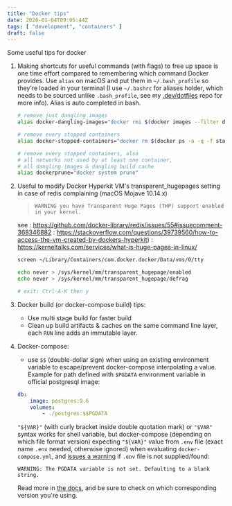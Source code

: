 ```yaml
---
title: "Docker tips"
date: 2020-01-04T09:05:44Z
tags: [ "development", "containers" ]
draft: false
---
```


Some useful tips for docker

1. Making shortcuts for useful commands (with flags) to free up space is one time effort compared to remembering which command Docker provides. Use `alias` on macOS and put them in `~/.bash_profile` so they're loaded in your terminal (I use `~/.bashrc` for aliases holder, which needs to be sourced unlike `.bash_profile`, see my [.dev/dotfiles](https://github.com/oleng/.dev/tree/master/dotfiles) repo for more info). Alias is auto completed in bash.

    ```bash
    # remove just dangling images
    alias docker-dangling-images="docker rmi $(docker images --filter dangling=true)"

    # remove every stopped containers
    alias docker-stopped-containers="docker rm $(docker ps -a -q -f status=exited)"

    # remove every stopped containers, also
    # all networks not used by at least one container,
    # all dangling images & dangling build cache
    alias dockerprune="docker system prune"
    ```

2. Useful to modify Docker Hyperkit VM's transparent_hugepages setting in case of redis complaining (macOS Mojave 10.14.x)

   > `WARNING you have Transparent Huge Pages (THP) support enabled in your kernel.`

   see
   : https://github.com/docker-library/redis/issues/55#issuecomment-368346882
   : https://stackoverflow.com/questions/39739560/how-to-access-the-vm-created-by-dockers-hyperkit)
   : https://kerneltalks.com/services/what-is-huge-pages-in-linux/

    ```bash
    screen ~/Library/Containers/com.docker.docker/Data/vms/0/tty

    echo never > /sys/kernel/mm/transparent_hugepage/enabled
    echo never > /sys/kernel/mm/transparent_hugepage/defrag

    # exit: Ctrl-A-K then y
    ```
3. Docker build (or docker-compose build) tips:

    - Use multi stage build for faster build
    - Clean up build artifacts & caches on the same command line layer, each `RUN` line adds an immutable layer.

4. Docker-compose:

    - use `$$` (double-dollar sign) when using an existing environment variable to escape/prevent docker-compose interpolating a value.
    Example for path defined with `$PGDATA` environment variable in official postgresql image:

    ```yaml
    db:
        image: postgres:9.6
        volumes:
            - ./postgres:$$PGDATA
    ```

    `"${VAR}"` (with curly bracket inside double quotation mark) or `"$VAR"` syntax works for shell variable, but docker-compose (depending on which file format version) expecting `"${VAR}"` value from `.env` file (exact name `.env` needed, otherwise ignored) when evaluating `docker-compose.yml`, and [issues a warning](https://github.com/docker/compose/blob/d412a1e47fcbf58674a54247f021a2d63627018d/compose/config/environment.py#L48) if `.env` file is not supplied/found:

    ```
    WARNING: The PGDATA variable is not set. Defaulting to a blank string.
    ```
    Read more in [the docs](https://docs.docker.com/compose/compose-file/#variable-substitution), and be sure to check on which corresponding version you're using.


